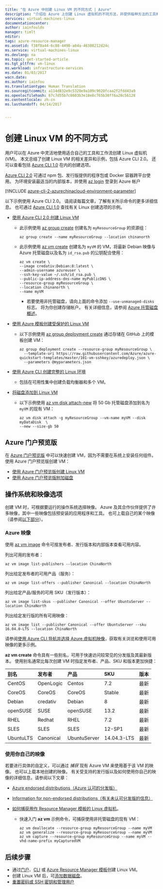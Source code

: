 ```yaml
---
title: "在 Azure 中创建 Linux VM 的不同方式 | Azure"
description: "介绍在 Azure 上创建 Linux 虚拟机的不同方法，并提供每种方法的工具和教程的链接。"
services: virtual-machines-linux
documentationcenter: 
author: iainfoulds
manager: timlt
editor: 
tags: azure-resource-manager
ms.assetid: f38f8a44-6c88-4490-a84a-46388212d24c
ms.service: virtual-machines-linux
ms.devlang: na
ms.topic: get-started-article
ms.tgt_pltfrm: vm-linux
ms.workload: infrastructure-services
ms.date: 01/03/2017
wacn.date: 
ms.author: iainfou
ms.translationtype: Human Translation
ms.sourcegitcommit: a114d832e9c5320e9a109c9020fcaa2f2fdd43a9
ms.openlocfilehash: 67c7d55b7c8603b3e18e8c765b30ff6a28c56128
ms.contentlocale: zh-cn
ms.lasthandoff: 04/14/2017


---
```

# <a name="different-ways-to-create-a-linux-vm"></a>创建 Linux VM 的不同方式
用户可以在 Azure 中灵活地使用适合自己的工具和工作流创建 Linux 虚拟机 (VM)。 本文总结了创建 Linux VM 的相关差异和示例，包括 Azure CLI 2.0。 还可以查看包括 [Azure CLI 1.0](virtual-machines-linux-creation-choices-nodejs.md) 在内的创建选项。

[Azure CLI 2.0](https://docs.microsoft.com/cli/azure/install-az-cli2) 可通过 npm 包、发行版提供的程序包或 Docker 容器跨平台使用。 为环境安装最适当的内部版本，并使用 [az login](https://docs.microsoft.com/cli/azure/#login) 登录到 Azure 帐户

[!INCLUDE [azure-cli-2-azurechinacloud-environment-parameter](../../includes/azure-cli-2-azurechinacloud-environment-parameter.md)]

以下示例使用 Azure CLI 2.0。 请阅读每篇文章，了解有关所示命令的更多详细信息。 也可通过 [Azure CLI 1.0](virtual-machines-linux-creation-choices-nodejs.md) 查找有关 Linux 创建选项的示例。

* [使用 Azure CLI 2.0 创建 Linux VM](virtual-machines-linux-quick-create-cli.md?toc=%2fazure%2fvirtual-machines%2flinux%2ftoc.json)

    * 此示例使用 [az group create](https://docs.microsoft.com/cli/azure/group#create) 创建名为 `myResourceGroup` 的资源组： 

        ```azurecli
        az group create --name myResourceGroup --location chinanorth
        ```

    * 此示例使用 [az vm create](https://docs.microsoft.com/cli/azure/vm#create) 创建名为 `myVM` 的 VM，将最新 Debian 映像与 Azure 托管磁盘以及名为 `id_rsa.pub` 的公钥配合使用：

        ```azurecli
        az vm create \
        --image credativ:Debian:8:latest \
        --admin-username azureuser \
        --ssh-key-value ~/.ssh/id_rsa.pub \
        --public-ip-address-dns-name myPublicDNS \
        --resource-group myResourceGroup \
        --location chinanorth \
        --name myVM
        ```

        * 若要使用非托管磁盘，请向上面的命令添加 `--use-unmanaged-disks` 标志。 将为你创建存储帐户。 有关详细信息，请参阅 [Azure 托管磁盘概述](../storage/storage-managed-disks-overview.md)。

* [使用 Azure 模板创建受保护的 Linux VM](virtual-machines-linux-create-ssh-secured-vm-from-template.md?toc=%2fazure%2fvirtual-machines%2flinux%2ftoc.json)

    * 以下示例使用 [az group deployment create](https://docs.microsoft.com/cli/azure/group/deployment#create) 通过存储在 GitHub 上的模板创建 VM：

        ```azurecli
        az group deployment create --resource-group myResourceGroup \ 
          --template-uri https://raw.githubusercontent.com/Azure/azure-quickstart-templates/master/101-vm-sshkey/azuredeploy.json \
          --parameters @myparameters.json
        ```

* [使用 Azure CLI 创建完整的 Linux 环境](virtual-machines-linux-create-cli-complete.md?toc=%2fazure%2fvirtual-machines%2flinux%2ftoc.json)

    * 包括在可用性集中创建负载均衡器和多个 VM。

* [将磁盘添加到 Linux VM](virtual-machines-linux-add-disk.md?toc=%2fazure%2fvirtual-machines%2flinux%2ftoc.json)

    * 以下示例使用 [az vm disk attach-new](https://docs.microsoft.com/cli/azure/vm/disk#attach-new) 将 50 Gb 托管磁盘添加到名为 `myVM` 的现有 VM：

        ```azurecli
        az vm disk attach -g myResourceGroup --vm-name myVM --disk myDataDisk  \
        --new --size-gb 50
        ```

## <a name="azure-portal-preview"></a>Azure 门户预览版
在 [Azure 门户预览版](https://portal.azure.cn) 中可以快速创建 VM，因为不需要在系统上安装任何组件。 使用 Azure 门户预览版创建 VM：

* [使用 Azure 门户预览版创建 Linux VM](virtual-machines-linux-quick-create-portal.md?toc=%2fazure%2fvirtual-machines%2flinux%2ftoc.json) 
* [使用 Azure 门户预览版附加磁盘](virtual-machines-linux-attach-disk-portal.md?toc=%2fazure%2fvirtual-machines%2flinux%2ftoc.json)

## <a name="operating-system-and-image-choices"></a>操作系统和映像选项
创建 VM 时，可根据要运行的操作系统选择映像。 Azure 及其合作伙伴提供了许多映像，其中一些映像包括预安装的应用程序和工具。 也可上载自己的某个映像（请参阅[以下部分](#use-your-own-image)）。

### <a name="azure-images"></a>Azure 映像
使用 [az vm image](https://docs.microsoft.com/cli/azure/vm/image) 命令可按发布者、发行版本和内部版本查看可用内容。

列出可用的发布者：

```azurecli
az vm image list-publishers --location ChinaNorth
```

列出给定发布者的可用产品（服务）：

```azurecli
az vm image list-offers --publisher Canonical --location ChinaNorth
```

列出给定产品/服务的可用 SKU（发行版本）：

```azurecli
az vm image list-skus --publisher Canonical --offer UbuntuServer --location ChinaNorth
```

列出给定发行版的所有可用映像：

```azurecli
az vm image list --publisher Canonical --offer UbuntuServer --sku 16.04.0-LTS --location ChinaNorth
```

请参阅[使用 Azure CLI 导航并选择 Azure 虚拟机映像](virtual-machines-linux-cli-ps-findimage.md?toc=%2fazure%2fvirtual-machines%2flinux%2ftoc.json)，获取有关浏览和使用可用映像的更多示例。

**az vm create** 命令具有一些别名，可用于快速访问较常见的分发版及其最新版本。 使用别名通常比每次创建 VM 时指定发布者、产品、SKU 和版本更加快捷：

| 别名 | 发布者 | 产品 | SKU | 版本 |
|:--- |:--- |:--- |:--- |:--- |
| CentOS |OpenLogic |Centos |7.2 |最新 |
| CoreOS |CoreOS |CoreOS |Stable |最新 |
| Debian |credativ |Debian |8 |最新 |
| openSUSE |SUSE |openSUSE |13.2 |最新 |
| RHEL |Redhat |RHEL |7.2 |最新 |
| SLES |SLES |SLES |12-SP1 |最新 |
| UbuntuLTS |Canonical |UbuntuServer |14.04.3-LTS |最新 |

### <a name="use-your-own-image"></a>使用你自己的映像
若要进行具体的自定义，可以通过 *捕获* 现有 Azure VM 来使用基于该 VM 的映像。 也可以上载本地创建的映像。 有关受支持的发行版以及如何使用你自己的映像的详细信息，请参阅以下文章：

* [Azure endorsed distributions（Azure 认可的分发版）](virtual-machines-linux-endorsed-distros.md?toc=%2fazure%2fvirtual-machines%2flinux%2ftoc.json)
* [Information for non-endorsed distributions（有关未认可分发版的信息）](virtual-machines-linux-create-upload-generic.md?toc=%2fazure%2fvirtual-machines%2flinux%2ftoc.json)
* [如何捕获用作 Resource Manager 模板的 Linux 虚拟机](virtual-machines-linux-capture-image.md?toc=%2fazure%2fvirtual-machines%2flinux%2ftoc.json)。

    * 快速入门 **az vm** 示例命令，可捕获使用非托管磁盘的现有 VM：

        ```azurecli
        az vm deallocate --resource-group myResourceGroup --name myVM
        az vm generalize --resource-group myResourceGroup --name myVM
        az vm capture --resource-group myResourceGroup --name myVM --vhd-name-prefix myCapturedVM
        ```

## <a name="next-steps"></a>后续步骤
* 通过[门户](virtual-machines-linux-quick-create-portal.md?toc=%2fazure%2fvirtual-machines%2flinux%2ftoc.json)、[CLI](virtual-machines-linux-quick-create-cli.md?toc=%2fazure%2fvirtual-machines%2flinux%2ftoc.json) 或 [Azure Resource Manager 模板](virtual-machines-linux-cli-deploy-templates.md?toc=%2fazure%2fvirtual-machines%2flinux%2ftoc.json)创建 Linux VM。
* 创建 Linux VM 后，可[添加数据磁盘](virtual-machines-linux-add-disk.md?toc=%2fazure%2fvirtual-machines%2flinux%2ftoc.json)。
* [重置密码或 SSH 密钥和管理用户](virtual-machines-linux-using-vmaccess-extension.md?toc=%2fazure%2fvirtual-machines%2flinux%2ftoc.json)
